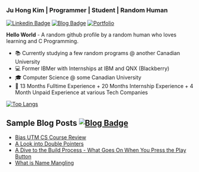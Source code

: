 ### Ju Hong Kim | Programmer | Student | Random Human

<a href="https://www.linkedin.com/in/ju-hong-kim-zaku"> ![Linkedin Badge](https://img.shields.io/badge/LinkedIn-0077B5?style=for-the-badge&logo=linkedin&logoColor=white)</a> <a href = "https://zakuarbor.github.io/blog"> ![Blog Badge](https://img.shields.io/static/v1?label=&message=BLOG&color=228B22&style=for-the-badge)</a> <a href = "https://zakuarbor.github.io/portfolio/">![Portfolio](https://img.shields.io/badge/Portfolio-%23000000.svg?style=for-the-badge&logo=firefox&logoColor=#FF7139)</a> 

**Hello World** - A random github profile by a random human who loves learning and C Programming.
* 📚 Currently studying a few random programs @ another Canadian University
* 💻 Former IBMer with Internships at IBM and QNX (Blackberry)
* 🎓 Computer Science @ some Canadian University
* 💼 13 Months Fulltime Experience + 20 Months Internship Experience + 4 Month Unpaid Experience at various Tech Companies

[![Top Langs](https://github-readme-stats.vercel.app/api/top-langs/?username=zakuarbor&hide=scss,html,css,tex,tsql&langs_count=4&layout=compact)](https://github.com/zakuarbor)

## Sample Blog Posts <a href = "https://zakuarbor.github.io/blog"> ![Blog Badge](https://img.shields.io/static/v1?label=&message=BLOG&color=228B22&style=for-the-badge)</a>
* [Bias UTM CS Course Review](https://zakuarbor.github.io/blog/bias-utm-cs-course-review/)
* [A Look into Double Pointers](https://zakuarbor.github.io/blog/double-pointers/)
* [A Dive to the Build Process - What Goes On When You Press the Play Button](https://zakuarbor.github.io/blog/building-code/)
* [What is Name Mangling](https://zakuarbor.github.io/blog/extern-c-name-mangling/)
